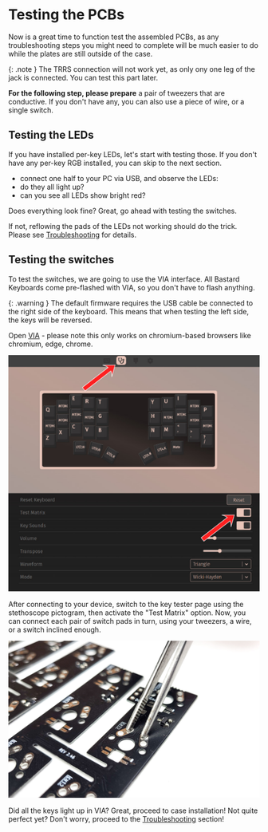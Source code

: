 # Testing the PCBs

Now is a great time to function test the assembled PCBs, as any troubleshooting steps you might need to complete will be much easier to do while the plates are still outside of the case.

{: .note }
The TRRS connection will not work yet, as only ony one leg of the jack is connected. You can test this part later.

**For the following step, please prepare** a pair of tweezers that are conductive. If you don't have any, you can also use a piece of wire, or a single switch.

## Testing the LEDs

If you have installed per-key LEDs, let's start with testing those.
If you don't have any per-key RGB installed, you can skip to the next section.

- connect one half to your PC via USB, and observe the LEDs:
- do they all light up? 
- can you see all LEDs show bright red?

Does everything look fine? Great, go ahead with testing the switches. 

If not, reflowing the pads of the LEDs not working should do the trick. Please see [Troubleshooting]({{site.baseurl}}/help/troubleshooting.html#one-or-more-leds-dont-work) for details.

## Testing the switches

To test the switches, we are going to use the VIA interface. All Bastard Keyboards come pre-flashed with VIA, so you don't have to flash anything.

{: .warning }
The default firmware requires the USB cable be connected to the right side of the keyboard. This means that when testing the left side, the keys will be reversed.

Open [VIA](https://usevia.app/) - please note this only works on chromium-based browsers like chromium, edge, chrome.

![](../assets/pics/guides/generic/7.jpg)

After connecting to your device, switch to the key tester page using the stethoscope pictogram, then activate the "Test Matrix" option. Now, you can connect each pair of switch pads in turn, using your tweezers, a wire, or a switch inclined enough.


![](../assets/pics/guides/generic/8.jpg)

Did all the keys light up in VIA? Great, proceed to case installation! Not quite perfect yet? Don't worry, proceed to the [Troubleshooting]({{site.baseurl}}/help/troubleshooting.html) section!